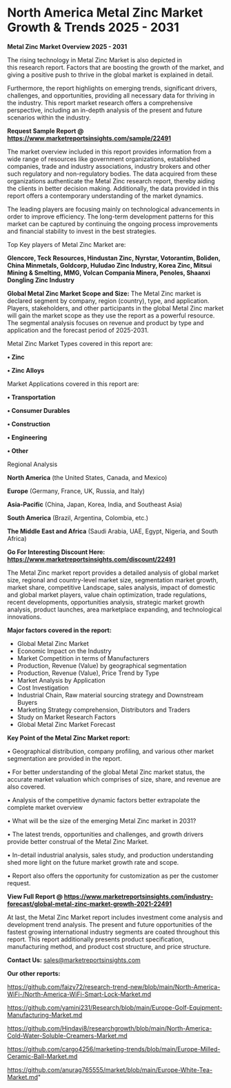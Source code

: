 # North America Metal Zinc Market Growth & Trends 2025 - 2031

<Strong> Metal Zinc Market Overview 2025 - 2031</strong>

The rising technology in Metal Zinc Market is also depicted in this research report. Factors that are boosting the growth of the market, and giving a positive push to thrive in the global market is explained in detail.

Furthermore, the report highlights on emerging trends, significant drivers, challenges, and opportunities, providing all necessary data for thriving in the industry. This report market research offers a comprehensive perspective, including an in-depth analysis of the present and future scenarios within the industry.

<strong>Request Sample Report @ <a href=https://www.marketreportsinsights.com/sample/22491>https://www.marketreportsinsights.com/sample/22491</a></strong>

The market overview included in this report provides information from a wide range of resources like government organizations, established companies, trade and industry associations, industry brokers and other such regulatory and non-regulatory bodies. The data acquired from these organizations authenticate the Metal Zinc research report, thereby aiding the clients in better decision making. Additionally, the data provided in this report offers a contemporary understanding of the market dynamics.

The leading players are focusing mainly on technological advancements in order to improve efficiency. The long-term development patterns for this market can be captured by continuing the ongoing process improvements and financial stability to invest in the best strategies.

Top Key players of Metal Zinc Market are:

<strong>Glencore, Teck Resources, Hindustan Zinc, Nyrstar, Votorantim, Boliden, China Minmetals, Goldcorp, Huludao Zinc Industry, Korea Zinc, Mitsui Mining & Smelting, MMG, Volcan Compania Minera, Penoles, Shaanxi Dongling Zinc Industry</strong>

<strong><b>Global Metal Zinc Market Scope and Size:</b></strong>
The Metal Zinc market is declared segment by company, region (country), type, and application. Players, stakeholders, and other participants in the global Metal Zinc market will gain the market scope as they use the report as a powerful resource. The segmental analysis focuses on revenue and product by type and application and the forecast period of 2025-2031.

Metal Zinc Market Types covered in this report are:

<strong>• Zinc

• Zinc Alloys</strong>

Market Applications covered in this report are:

<strong>• Transportation

• Consumer Durables

• Construction

• Engineering

• Other</strong> 

Regional Analysis

<strong>North America</strong> (the United States, Canada, and Mexico)

<strong>Europe</strong> (Germany, France, UK, Russia, and Italy)

<strong>Asia-Pacific</strong> (China, Japan, Korea, India, and Southeast Asia)

<strong>South America</strong> (Brazil, Argentina, Colombia, etc.)

<strong>The Middle East and Africa</strong> (Saudi Arabia, UAE, Egypt, Nigeria, and South Africa)

<strong>Go For Interesting Discount Here: <a href=https://www.marketreportsinsights.com/discount/22491>https://www.marketreportsinsights.com/discount/22491</a></strong>

The Metal Zinc market report provides a detailed analysis of global market size, regional and country-level market size, segmentation market growth, market share, competitive Landscape, sales analysis, impact of domestic and global market players, value chain optimization, trade regulations, recent developments, opportunities analysis, strategic market growth analysis, product launches, area marketplace expanding, and technological innovations.

<strong><b>Major factors covered in the report:</b></strong>
<ul>
  <li>Global Metal Zinc Market </li>
  <li>Economic Impact on the Industry</li>
  <li>Market Competition in terms of Manufacturers</li>
  <li>Production, Revenue (Value) by geographical segmentation</li>
  <li>Production, Revenue (Value), Price Trend by Type</li>
  <li>Market Analysis by Application</li>
  <li>Cost Investigation</li>
  <li>Industrial Chain, Raw material sourcing strategy and Downstream Buyers</li>
  <li>Marketing Strategy comprehension, Distributors and Traders</li>
  <li>Study on Market Research Factors</li>
  <li>Global Metal Zinc Market Forecast</li>
</ul>

<strong><b>Key Point of the Metal Zinc Market report:</b></strong>

• Geographical distribution, company profiling, and various other market segmentation are provided in the report.

• For better understanding of the global Metal Zinc market status, the accurate market valuation which comprises of size, share, and revenue are also covered.

• Analysis of the competitive dynamic factors better extrapolate the complete market overview

• What will be the size of the emerging Metal Zinc market in 2031?

• The latest trends, opportunities and challenges, and growth drivers provide better construal of the Metal Zinc Market.

• In-detail industrial analysis, sales study, and production understanding shed more light on the future market growth rate and scope.

• Report also offers the opportunity for customization as per the customer request.

<strong><b>View Full Report @ <a href=https://www.marketreportsinsights.com/industry-forecast/global-metal-zinc-market-growth-2021-22491>https://www.marketreportsinsights.com/industry-forecast/global-metal-zinc-market-growth-2021-22491</a></b></strong>


At last, the Metal Zinc Market report includes investment come analysis and development trend analysis. The present and future opportunities of the fastest growing international industry segments are coated throughout this report. This report additionally presents product specification, manufacturing method, and product cost structure, and price structure.

<strong>Contact Us:</strong>
sales@marketreportsinsights.com

<strong>Our other reports:</strong>

<a href=https://github.com/faizy72/research-trend-new/blob/main/North-America-WiFi-/North-America-WiFi-Smart-Lock-Market.md>https://github.com/faizy72/research-trend-new/blob/main/North-America-WiFi-/North-America-WiFi-Smart-Lock-Market.md</a>

<a href=https://github.com/yamini231/Research/blob/main/Europe-Golf-Equipment-Manufacturing-Market.md>https://github.com/yamini231/Research/blob/main/Europe-Golf-Equipment-Manufacturing-Market.md</a>

<a href=https://github.com/Hindavi8/researchgrowth/blob/main/North-America-Cold-Water-Soluble-Creamers-Market.md>https://github.com/Hindavi8/researchgrowth/blob/main/North-America-Cold-Water-Soluble-Creamers-Market.md</a>

<a href=https://github.com/cargo4256/marketing-trends/blob/main/Europe-Milled-Ceramic-Ball-Market.md>https://github.com/cargo4256/marketing-trends/blob/main/Europe-Milled-Ceramic-Ball-Market.md</a>

<a href=https://github.com/anurag765555/market/blob/main/Europe-White-Tea-Market.md>https://github.com/anurag765555/market/blob/main/Europe-White-Tea-Market.md</a>"
